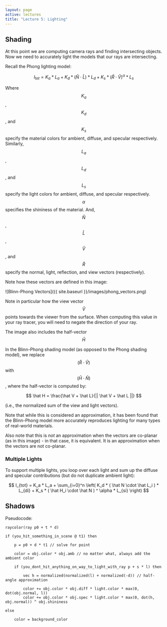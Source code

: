 ```yaml
---
layout: page
active: lectures
title: "Lecture 5: Lighting"
---
```


## Shading

At this point we are computing camera rays and finding intersecting objects.
Now we need to accurately light the models that our rays are intersecting.

Recall the Phong lighting model:

$$ I_{tot} = K_a * L_a + K_d * ( \hat N \cdot \hat L ) * L_d + K_s * ( \hat R \cdot \hat V ) ^ \alpha * L_s $$

Where $$ K_a $$, $$ K_d $$, and $$ K_s $$ specify the material colors for ambient, diffuse, and specular respectively.
Similarly, $$ L_a $$, $$ L_d $$, and $$ L_s $$ specify the light colors for ambient, diffuse, and specular respectively.
$$ \alpha $$ specifies the shininess of the material.
And, $$ \hat N $$, $$ \hat L $$, $$ \hat V $$, and $$ \hat R $$ specify the normal, light, reflection, and view vectors (respectively).

Note how these vectors are defined in this image:

![Blinn-Phong Vectors]({{ site.baseurl }}/images/phong_vectors.png)

Note in particular how the view vector $$ \hat V $$ points towards the viewer from the surface.
When computing this value in your ray tracer, you will need to negate the direction of your ray.

The image also includes the half-vector $$ \hat H $$

In the Blinn-Phong shading model (as opposed to the Phong shading model), we replace $$ ( \hat R \cdot \hat V ) $$ with $$ ( \hat H \cdot \hat N ) $$, where the half-vector is computed by:

$$ \hat H = \frac{\hat V + \hat L}{|| \hat V + \hat L ||} $$

(i.e., the normalized sum of the view and light vectors).

Note that while this is considered an approximation, it has been found that the Blinn-Phong model more accurately reproduces lighting for many types of real-world materials.

Also note that this is *not* an approximation when the vectors are co-planar (as in this image) - in that case, it is equivalent.
It is an approximation when the vectors are not co-planar.


### Multiple Lights

To support multiple lights, you loop over each light and sum up the diffuse and specular contributions (but do not duplicate ambient light):

$$ I_{tot} = K_a * L_a + \sum_{i=0}^n \left( K_d * ( \hat N \cdot \hat L_i ) * L_{di} + K_s * ( \hat H_i \cdot \hat N ) ^ \alpha * L_{si} \right) $$



## Shadows

Pseudocode:

```
raycolor(ray p0 + t * d)

if (you_hit_something_in_scene @ t1) then

    p = p0 + d * t1 // solve for point

    color = obj.color * obj.amb // no matter what, always add the ambient color

    if (you_dont_hit_anything_on_way_to_light_with_ray p + s * l) then

        vec h = normalized(normalized(l) + normalized(-d)) // half-angle approximation

        color += obj.color * obj.diff * light.color * max(0, dot(obj.normal, l))
        color += obj.color * obj.spec * light.color * max(0, dot(h, obj.normal)) ^ obj.shininess

else

    color = background_color

```
